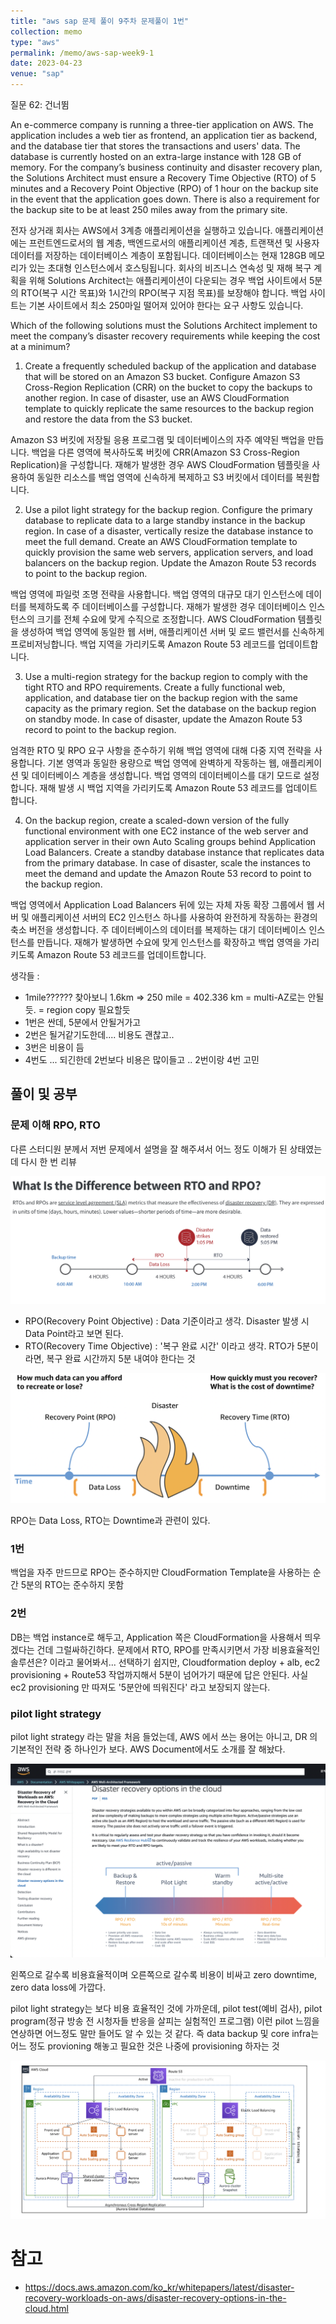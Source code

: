 ```yaml
---
title: "aws sap 문제 풀이 9주차 문제풀이 1번"
collection: memo
type: "aws"
permalink: /memo/aws-sap-week9-1
date: 2023-04-23
venue: "sap"
---
```


질문 62: 건너뜀

An e-commerce company is running a three-tier application on AWS. The application includes a web tier as frontend, an application tier as backend, and the database tier that stores the transactions and users' data. The database is currently hosted on an extra-large instance with 128 GB of memory. For the company’s business continuity and disaster recovery plan, the Solutions Architect must ensure a Recovery Time Objective (RTO) of 5 minutes and a Recovery Point Objective (RPO) of 1 hour on the backup site in the event that the application goes down. There is also a requirement for the backup site to be at least 250 miles away from the primary site.

전자 상거래 회사는 AWS에서 3계층 애플리케이션을 실행하고 있습니다. 애플리케이션에는 프런트엔드로서의 웹 계층, 백엔드로서의 애플리케이션 계층, 트랜잭션 및 사용자 데이터를 저장하는 데이터베이스 계층이 포함됩니다. 데이터베이스는 현재 128GB 메모리가 있는 초대형 인스턴스에서 호스팅됩니다. 회사의 비즈니스 연속성 및 재해 복구 계획을 위해 Solutions Architect는 애플리케이션이 다운되는 경우 백업 사이트에서 5분의 RTO(복구 시간 목표)와 1시간의 RPO(복구 지점 목표)를 보장해야 합니다. 백업 사이트는 기본 사이트에서 최소 250마일 떨어져 있어야 한다는 요구 사항도 있습니다.

Which of the following solutions must the Solutions Architect implement to meet the company’s disaster recovery requirements while keeping the cost at a minimum?

1. Create a frequently scheduled backup of the application and database that will be stored on an Amazon S3 bucket. Configure Amazon S3 Cross-Region Replication (CRR) on the bucket to copy the backups to another region. In case of disaster, use an AWS CloudFormation template to quickly replicate the same resources to the backup region and restore the data from the S3 bucket.

Amazon S3 버킷에 저장될 응용 프로그램 및 데이터베이스의 자주 예약된 백업을 만듭니다. 백업을 다른 영역에 복사하도록 버킷에 CRR(Amazon S3 Cross-Region Replication)을 구성합니다. 재해가 발생한 경우 AWS CloudFormation 템플릿을 사용하여 동일한 리소스를 백업 영역에 신속하게 복제하고 S3 버킷에서 데이터를 복원합니다.

2. Use a pilot light strategy for the backup region. Configure the primary database to replicate data to a large standby instance in the backup region. In case of a disaster, vertically resize the database instance to meet the full demand. Create an AWS CloudFormation template to quickly provision the same web servers, application servers, and load balancers on the backup region. Update the Amazon Route 53 records to point to the backup region.

백업 영역에 파일럿 조명 전략을 사용합니다. 백업 영역의 대규모 대기 인스턴스에 데이터를 복제하도록 주 데이터베이스를 구성합니다. 재해가 발생한 경우 데이터베이스 인스턴스의 크기를 전체 수요에 맞게 수직으로 조정합니다. AWS CloudFormation 템플릿을 생성하여 백업 영역에 동일한 웹 서버, 애플리케이션 서버 및 로드 밸런서를 신속하게 프로비저닝합니다. 백업 지역을 가리키도록 Amazon Route 53 레코드를 업데이트합니다.

3. Use a multi-region strategy for the backup region to comply with the tight RTO and RPO requirements. Create a fully functional web, application, and database tier on the backup region with the same capacity as the primary region. Set the database on the backup region on standby mode. In case of disaster, update the Amazon Route 53 record to point to the backup region.

엄격한 RTO 및 RPO 요구 사항을 준수하기 위해 백업 영역에 대해 다중 지역 전략을 사용합니다. 기본 영역과 동일한 용량으로 백업 영역에 완벽하게 작동하는 웹, 애플리케이션 및 데이터베이스 계층을 생성합니다. 백업 영역의 데이터베이스를 대기 모드로 설정합니다. 재해 발생 시 백업 지역을 가리키도록 Amazon Route 53 레코드를 업데이트합니다.

4. On the backup region, create a scaled-down version of the fully functional environment with one EC2 instance of the web server and application server in their own Auto Scaling groups behind Application Load Balancers. Create a standby database instance that replicates data from the primary database. In case of disaster, scale the instances to meet the demand and update the Amazon Route 53 record to point to the backup region.

백업 영역에서 Application Load Balancers 뒤에 있는 자체 자동 확장 그룹에서 웹 서버 및 애플리케이션 서버의 EC2 인스턴스 하나를 사용하여 완전하게 작동하는 환경의 축소 버전을 생성합니다. 주 데이터베이스의 데이터를 복제하는 대기 데이터베이스 인스턴스를 만듭니다. 재해가 발생하면 수요에 맞게 인스턴스를 확장하고 백업 영역을 가리키도록 Amazon Route 53 레코드를 업데이트합니다.

생각들 :
- 1mile??????  찾아보니 1.6km => 250 mile = 402.336 km = multi-AZ로는 안될듯. = region copy 필요할듯
- 1번은 싼데, 5분에서 안될거가고
- 2번은 될거같기도한데.... 비용도 괜찮고..
- 3번은 비용이 듬
- 4번도 ... 되긴한데 2번보다 비용은 많이들고 .. 2번이랑 4번 고민

## 풀이 및 공부 


### 문제 이해 RPO, RTO

다른 스터디원 분께서 저번 문제에서 설명을 잘 해주셔서 어느 정도 이해가 된 상태였는데 다시 한 번 리뷰


![](/assets/2023-04-22-09-50-01.png)

- RPO(Recovery Point Objective) : Data 기준이라고 생각. Disaster 발생 시 Data Point라고 보면 된다.
- RTO(Recovery Time Objective) : '복구 완료 시간' 이라고 생각. RTO가 5분이라면, 복구 완료 시간까지 5분 내여야 한다는 것 

![](/assets/2023-04-22-09-49-44.png)

RPO는 Data Loss, RTO는 Downtime과 관련이 있다.

### 1번

백업을 자주 만드므로 RPO는 준수하지만 CloudFormation Template을 사용하는 순간 5분의 RTO는 준수하지 못함

### 2번

DB는 백업 instance로 해두고, Application 쪽은 CloudFormation을 사용해서 띄우겠다는 건데 그럴싸하긴하다. 문제에서 RTO, RPO를 만족시키면서 가장 비용효율적인 솔루션은? 이라고 물어봐서... 선택하기 쉽지만, Cloudformation deploy + alb, ec2 provisioning + Route53 작업까지해서 5분이 넘어가기 때문에 답은 안된다. 사실 ec2 provisioning 만 따져도 '5분안에 띄워진다' 라고 보장되지 않는다.

### pilot light strategy

pilot light strategy 라는 말을 처음 들었는데, AWS 에서 쓰는 용어는 아니고, DR 의 기본적인 전략 중 하나인가 보다. AWS Document에서도 소개를 잘 해놨다. 

![](/assets/2023-04-22-09-38-04.png)

왼쪽으로 갈수록 비용효율적이며 오른쪽으로 갈수록 비용이 비싸고 zero downtime, zero data loss에 가깝다.  

pilot light strategy는 보다 비용 효율적인 것에 가까운데, pilot test(예비 검사), pilot program(정규 방송 전 시청자들 반응을 살피는 실험적인 프로그램) 이런 pilot 느낌을 연상하면 어느정도 말만 들어도 알 수 있는 것 같다. 즉 data backup 및 core infra는 어느 정도 provioning 해놓고 필요한 것은 나중에 provisioning 하자는 것

![](/assets/2023-04-22-10-47-12.png)


# 참고 

- https://docs.aws.amazon.com/ko_kr/whitepapers/latest/disaster-recovery-workloads-on-aws/disaster-recovery-options-in-the-cloud.html

